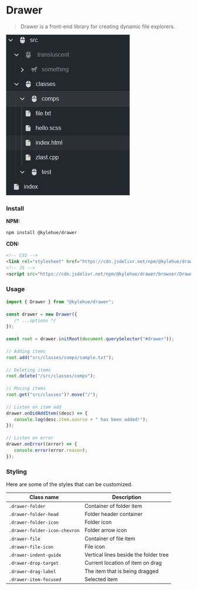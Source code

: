 # Drawer

> Drawer is a front-end library for creating dynamic file explorers.

![Sample Drawer](https://raw.githubusercontent.com/kylehue/drawer/main/public/sample.jpg)

### Install
**NPM:**
```bash
npm install @kylehue/drawer
```
**CDN:**
```html
<!-- CSS -->
<link rel="stylesheet" href="https://cdn.jsdelivr.net/npm/@kylehue/drawer/build/styles/style.css">
<!-- JS -->
<script src="https://cdn.jsdelivr.net/npm/@kylehue/drawer/browser/Drawer.js"></script>
```

### Usage
```ts
import { Drawer } from "@kylehue/drawer";

const drawer = new Drawer({
   /* ...options */
});

const root = drawer.initRoot(document.querySelector("#drawer"));

// Adding items
root.add("src/classes/comps/sample.txt");

// Deleting items
root.delete("/src/classes/comps");

// Moving items
root.get("src/classes")?.move("/");

// Listen on item add
drawer.onDidAddItem((desc) => {
   console.log(desc.item.source + " has been added!");
});

// Listen on error
drawer.onError((error) => {
   console.error(error.reason);
});
```

### Styling
Here are some of the styles that can be customized.

| Class name                    | Description                           |
| ----------------------------- | ------------------------------------- |
| `.drawer-folder`              | Container of folder item              |
| `.drawer-folder-head`         | Folder header container               |
| `.drawer-folder-icon`         | Folder icon                           |
| `.drawer-folder-icon-chevron` | Folder arrow icon                     |
| `.drawer-file`                | Container of file item                |
| `.drawer-file-icon`           | File icon                             |
| `.drawer-indent-guide`        | Vertical lines beside the folder tree |
| `.drawer-drop-target`         | Current location of item on drag      |
| `.drawer-drag-label`          | The item that is being dragged        |
| `.drawer-item-focused`        | Selected item                         |